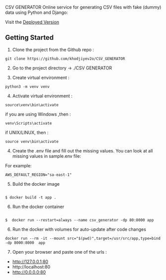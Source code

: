 CSV GENERATOR
Online service for generating CSV files with fake (dummy) data using
Python and Django:


Visit the [Deployed Version](http://54.180.202.8/) 

## Getting Started

1. Clone the project from the Github repo :

````
git clone https://github.com/khodjiyev2o/CSV_GENERATOR
````

2. Go to the project directory -> ./CSV GENERATOR

3. Create virtual environment :

````
python3 -m venv venv
````

4. Activate virtual environment  : 

````
source\venv\bin\activate
````

if you are using Windows ,then :

````
venv\Scripts\activate
````
if UNIX/LINUX, then :
````
source venv\bin\activate
````
4. Create the .env file and fill out the missing values. You can look at all missing values in sample.env file:

For example: 
````
AWS_DEFAULT_REGION="sa-east-1"
````
5. Build  the docker image

````

$ docker build -t app .

````
6. Run the docker container

````

$  docker run --restart=always --name csv_generator -dp 80:8000 app 

````
6. Run the docker with volumes for auto-update after code changes
```
docker run --rm -it --mount src="$(pwd)",target=/usr/src/app,type=bind -dp 8000:8000  app

```

7. Open your browser and paste one of the urls :

* http://127.0.0.1:80
* http://localhost:80
* http://0.0.0.0:80